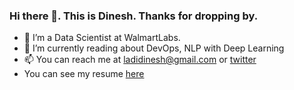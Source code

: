 ### Hi there 👋. This is Dinesh. Thanks for dropping by. 


- 🔭 I’m a Data Scientist at WalmartLabs.
- 🌱 I’m currently reading about DevOps, NLP with Deep Learning
- 📫 You can reach me at ladidinesh@gmail.com or [twitter](twitter.com/ladidinesh)
- You can see my resume [here](https://github.com/dineshladi/cv-master/blob/master/DineshLadi_Resume.pdf)


